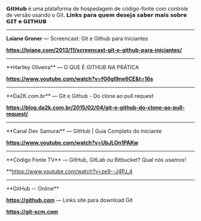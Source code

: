 𝗚𝗶𝘁𝗛𝘂𝗯 é uma plataforma de hospedagem de código-fonte com controle de versão usando o Git. 
𝗟𝗶𝗻𝗸𝘀 𝗽𝗮𝗿𝗮 𝗾𝘂𝗲𝗺 𝗱𝗲𝘀𝗲𝗷𝗮 𝘀𝗮𝗯𝗲𝗿 𝗺𝗮𝗶𝘀 𝘀𝗼𝗯𝗿𝗲 𝗚𝗜𝗧 𝗲 𝗚𝗜𝗧𝗛𝗨𝗕
________________________________________________________________________________________________

**Loiane Groner** — Screencast: Git e Github para Iniciantes

**https://loiane.com/2013/11/screencast-git-e-github-para-iniciantes/**

<hr>
**Harlley Oliveira** — O QUE É GITHUB NA PRÁTICA

**https://www.youtube.com/watch?v=fG6gl9ne6CE&t=16s**

<hr>
**Da2K.com.br** — Git e Github - Do clone ao pull request

**https://blog.da2k.com.br/2015/02/04/git-e-github-do-clone-ao-pull-request/**

<hr>
**Canal Dev Samurai** — GitHub | Guia Completo do Iniciante

**https://www.youtube.com/watch?v=UbJLOn1PAKw**

<hr>
**Código Fonte TV** — GitHub, GitLab ou Bitbucket? Qual nós usamos! 

**https://www.youtube.com/watch?v=ze9--J4PJ_4


<hr>
**GitHub -- Online** 

**https://github.com** — Links site para download Git

**https://git-scm.com**


